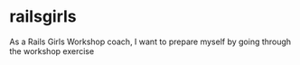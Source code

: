 # railsgirls
As a Rails Girls Workshop coach, I want to prepare myself by going through the workshop exercise
